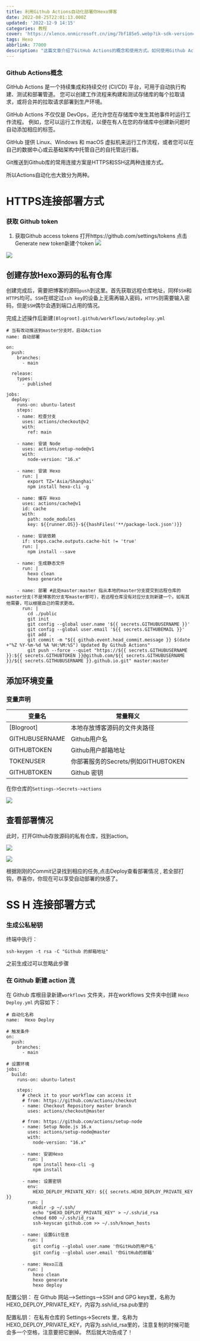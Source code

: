 ```yaml
---
title: 利用Github Actions自动化部署你Hexo博客
date: 2022-08-25T22:01:13.000Z
updated: '2022-12-9 14:15'
categories: 教程
cover: 'https://xlenco.onmicrosoft.cn/img/7bf185e5.webp?ik-sdk-version=javascript-1.4.3&updatedAt=1670556758388'
tags: Hexo
abbrlink: 77000
description: "这篇文章介绍了GitHub Actions的概念和使用方式。如何使用Github Actions自动化部署Hexo博客。"
---
```

### Github Actions概念

GitHub Actions 是一个持续集成和持续交付 (CI/CD) 平台，可用于自动执行构建、测试和部署管道。 您可以创建工作流程来构建和测试存储库的每个拉取请求，或将合并的拉取请求部署到生产环境。

GitHub Actions 不仅仅是 DevOps，还允许您在存储库中发生其他事件时运行工作流程。 例如，您可以运行工作流程，以便在有人在您的存储库中创建新问题时自动添加相应的标签。

GitHub 提供 Linux、Windows 和 macOS 虚拟机来运行工作流程，或者您可以在自己的数据中心或云基础架构中托管自己的自托管运行器。

Git推送到Github库的常用连接方案是HTTPS和SSH这两种连接方式。

所以Actions自动化也大致分为两种。

# HTTPS连接部署方式

### 获取 Github token

1. 获取Github access tokens
打开https://github.com/settings/tokens
点击Generate new token新建个token
![](https://cdn-ak.f.st-hatena.com/images/fotolife/x/xlenco/20240621/20240621085318.jpg)

![](https://cdn-ak.f.st-hatena.com/images/fotolife/x/xlenco/20240621/20240621085431.jpg)

## 创建存放Hexo源码的私有仓库

创建完成后，需要把博客的源码`push`到这里。首先获取远程仓库地址，同样`SSH`和`HTTPS`均可。`SSH`在绑定过`ssh key`的设备上无需再输入密码，`HTTPS`则需要输入密码，但是`SSH`偶尔会遇到端口占用的情况。

完成上述操作后新建`[Blogroot].github/workflows/autodeploy.yml`

```
# 当有改动推送到master分支时，启动Action
name: 自动部署

on:
  push:
    branches:
      - main 

  release:
    types:
      - published

jobs:
  deploy:
    runs-on: ubuntu-latest
    steps:
    - name: 检查分支
      uses: actions/checkout@v2
      with:
        ref: main

    - name: 安装 Node
      uses: actions/setup-node@v1
      with:
        node-version: "16.x"

    - name: 安装 Hexo
      run: |
        export TZ='Asia/Shanghai'
        npm install hexo-cli -g

    - name: 缓存 Hexo
      uses: actions/cache@v1
      id: cache
      with:
        path: node_modules
        key: ${{runner.OS}}-${{hashFiles('**/package-lock.json')}}

    - name: 安装依赖
      if: steps.cache.outputs.cache-hit != 'true'
      run: |
        npm install --save

    - name: 生成静态文件
      run: |
        hexo clean
        hexo generate

    - name: 部署 #此处master:master 指从本地的master分支提交到远程仓库的master分支(不是博客的分支写master即可)，若远程仓库没有对应分支则新建一个。如有其他需要，可以根据自己的需求更改。
      run: |
        cd ./public
        git init
        git config --global user.name '${{ secrets.GITHUBUSERNAME }}'
        git config --global user.email '${{ secrets.GITHUBEMAIL }}'
        git add .
        git commit -m "${{ github.event.head_commit.message }} $(date +"%Z %Y-%m-%d %A %H:%M:%S") Updated By Github Actions"
        git push --force --quiet "https://${{ secrets.GITHUBUSERNAME }}:${{ secrets.GITHUBTOKEN }}@github.com/${{ secrets.GITHUBUSERNAME }}/${{ secrets.GITHUBUSERNAME }}.github.io.git" master:master
```

## 添加环境变量

### 变量声明
| 变量名 | 常量释义 |
| --- | --- |
| [Blogroot] | 本地存放博客源码的文件夹路径 |
| GITHUBUSERNAME | Github用户名 |
| GITHUBTOKEN | Github用户邮箱地址 |
| TOKENUSER | 你部署服务的Secrets/例如GITHUBTOKEN |
| GITHUBTOKEN | Github 密钥 |


在你仓库的`Settings->Secrets->actions`

![](https://cdn-ak.f.st-hatena.com/images/fotolife/x/xlenco/20240621/20240621085424.jpg)

## 查看部署情况

此时，打开GIthub存放源码的私有仓库，找到action。

![](https://cdn-ak.f.st-hatena.com/images/fotolife/x/xlenco/20240621/20240621085418.jpg)

![](https://cdn-ak.f.st-hatena.com/images/fotolife/x/xlenco/20240621/20240621085428.jpg)

根据刚刚的Commit记录找到相应的任务,点击Deploy查看部署情况 , 若全部打钩，恭喜你，你现在可以享受自动部署的快感了。

# SS H 连接部署方式

### 生成公私秘钥

终端中执行：

```
ssh-keygen -t rsa -C "Github 的邮箱地址"
```

之前生成过可以忽略此步骤

### 在 Github 新建 action 流

在 Github 库根目录新建`workflows` 文件夹，并在workflows 文件夹中创建 `Hexo Deploy.yml`
内容如下：

```
# 自动化名称
name:  Hexo Deploy

# 触发条件
on:
  push:
    branches:
      - main

# 设置环境
jobs:
  build:
    runs-on: ubuntu-latest

    steps:
      # check it to your workflow can access it
      # from: https://github.com/actions/checkout
      - name: Checkout Repository master branch
        uses: actions/checkout@master

      # from: https://github.com/actions/setup-node
      - name: Setup Node.js 16.x
        uses: actions/setup-node@master
        with:
          node-version: "16.x"

      - name: 安装Hexo
        run: |
          npm install hexo-cli -g
          npm install

      - name: 设置密钥
        env:
          HEXO_DEPLOY_PRIVATE_KEY: ${{ secrets.HEXO_DEPLOY_PRIVATE_KEY }}
        run: |
          mkdir -p ~/.ssh/
          echo "$HEXO_DEPLOY_PRIVATE_KEY" > ~/.ssh/id_rsa 
          chmod 600 ~/.ssh/id_rsa
          ssh-keyscan github.com >> ~/.ssh/known_hosts  

      - name: 设置Git信息
        run: |
          git config --global user.name '你GitHub的用户名' 
          git config --global user.email '你GitHub的邮箱'      

      - name: Hexo三连
        run: |
          hexo clean
          hexo generate 
          hexo deploy
```

配置公钥： 在 Github 网站–>Settings–>SSH and GPG keys里，名称为HEXO_DEPLOY_PRIVATE_KEY，内容为.ssh/id_rsa.pub里的

配置私钥： 在私有仓库的 Settings->Secrets 里，名称为HEXO_DEPLOY_PRIVATE_KEY，内容为.ssh/id_rsa里的，注意复制的时候可能会多一个空格，注意要把它删掉。
然后就大功告成了！
